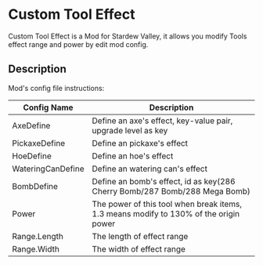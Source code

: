 # Custom Tool Effect #

Custom Tool Effect is a Mod for Stardew Valley, it allows you modify Tools effect range and power by edit mod config.

## Description ##
Mod's config file instructions:

| Config Name | Description   |
| ------------ | ------------ |
| AxeDefine | Define an axe's effect, key-value pair, upgrade level as key |
| PickaxeDefine | Define an pickaxe's effect |
| HoeDefine | Define an hoe's effect |
| WateringCanDefine | Define an watering can's effect |
| BombDefine | Define an bomb's effect, id as key(286 Cherry Bomb/287 Bomb/288 Mega Bomb) |
| Power | The power of this tool when break items, 1.3 means modify to 130% of the origin power |
| Range.Length | The length of effect range |
| Range.Width | The width of effect range |
